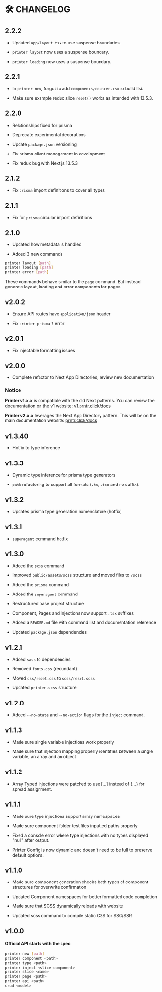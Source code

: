 # 🛠️ CHANGELOG

## 2.2.2

- Updated `app/layout.tsx` to use suspense boundaries.

- `printer layout` now uses a suspense boundary.

- `printer loading` now uses a suspense boundary.

## 2.2.1

- In `printer new`, forgot to add `components/counter.tsx` to build list.

- Make sure example redux slice `reset()` works as intended with 13.5.3.

## 2.2.0

- Relationships fixed for prisma

- Deprecate experimental decorations

- Update `package.json` versioning

- Fix prisma client management in development

- Fix redux bug with Next.js 13.5.3

## 2.1.2

- Fix `prisma` import definitions to cover all types

## 2.1.1

- Fix for `prisma` circular import definitions

## 2.1.0

- Updated how metadata is handled

- Added 3 new commands

```bash
printer layout [path]
printer loading [path]
printer error [path]
```

These commands behave similar to the `page` command. But instead generate layout, loading and error components for pages.

## v2.0.2

- Ensure API routes have `application/json` header

- Fix `printer prisma` `?` error

## v2.0.1

- Fix injectable formatting issues

## v2.0.0

- Complete refactor to Next App Directories, review new documentation

### Notice

**Printer v1.x.x** is compatible with the old Next patterns. You can review the documentation on the v1 website: [v1.prntr.click/docs](https://v1.prntr.click/docs)

**Printer v2.x.x** leverages the Next App Directory pattern. This will be on the main documentation website: [prntr.click/docs](https://prntr.click/docs)

## v1.3.40

- Hotfix to type inference

## v1.3.3

- Dynamic type inference for prisma type generators

- `path` refactoring to support all formats (`.ts`, `.tsx` and no suffix).

## v1.3.2

- Updates prisma type generation nomenclature (hotfix)

## v1.3.1

- `superagent` command hotfix

## v1.3.0

- Added the `scss` command

- Improved `public/assets/scss` structure and moved files to `/scss`

- Added the `prisma` command

- Added the `superagent` command

- Restructured base project structure

- Component, Pages and Injections now support `.tsx` suffixes

- Added a `README.md` file with command list and documentation reference

- Updated `package.json` dependencies

## v1.2.1

- Added `sass` to dependencies

- Removed `fonts.css` (redundant)

- Moved `css/reset.css` to `scss/reset.scss`

- Updated `printer.scss` structure

## v1.2.0

- Added `--no-state` and `--no-action` flags for the `inject` command.

## v1.1.3

- Made sure single variable injections work properly

- Made sure that injection mapping properly identifies between a single variable, an array and an object

## v1.1.2

- Array Typed injections were patched to use [...] instead of {...} for spread assignment.

## v1.1.1

- Made sure type injections support array namespaces

- Made sure component folder test files inputted paths properly

- Fixed a console error where type injections with no types displayed "null" after output.

- Printer Config is now dynamic and doesn't need to be full to preserve default options.

## v1.1.0

- Made sure component generation checks both types of component structures for overwrite confirmation

- Updated Component namespaces for better formatted code completion

- Made sure that SCSS dynamically reloads with website

- Updated scss command to compile static CSS for SSG/SSR

## v1.0.0

#### Official API starts with the spec

```bash
printer new [path]
printer component <path>
printer type <path>
printer inject <slice component>
printer slice <name>
printer page <path>
printer api <path>
crud <model>
```
